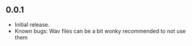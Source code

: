 ## 0.0.1

*  Initial release.
*  Known bugs: Wav files can be a bit wonky recommended to not use them 
